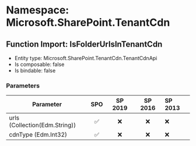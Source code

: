 # Namespace: Microsoft.SharePoint.TenantCdn

## Function Import: IsFolderUrlsInTenantCdn

- Entity type: Microsoft.SharePoint.TenantCdn.TenantCdnApi
- Is composable: false
- Is bindable: false

### Parameters

Parameter | SPO | SP 2019 | SP 2016 | SP 2013
----------|:---:|:-------:|:-------:|:-------
urls (Collection(Edm.String)) | ✅ | ❌ | ❌ | ❌
cdnType (Edm.Int32) | ✅ | ❌ | ❌ | ❌